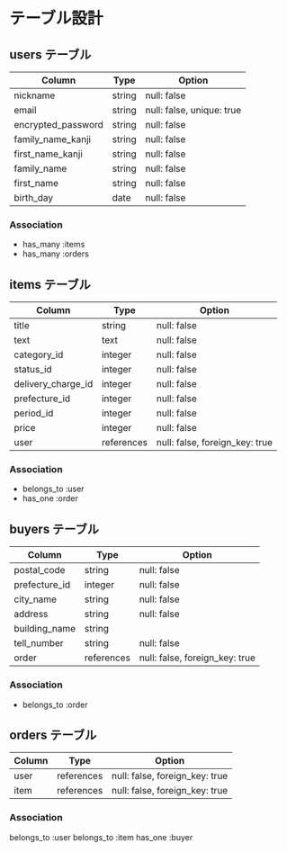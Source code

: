 # テーブル設計

## users テーブル

| Column             | Type   | Option                    |
|--------------------|--------|---------------------------|
| nickname           | string | null: false               |
| email              | string | null: false, unique: true |
| encrypted_password | string | null: false               |
| family_name_kanji  | string | null: false               |
| first_name_kanji   | string | null: false               |
| family_name        | string | null: false               |
| first_name         | string | null: false               |
| birth_day          | date   | null: false               |

### Association

- has_many   :items
- has_many   :orders

## items テーブル

| Column             | Type       | Option                         |
|--------------------|------------|--------------------------------|
| title              | string     | null: false                    |
| text               | text       | null: false                    |
| category_id        | integer    | null: false                    |
| status_id          | integer    | null: false                    |
| delivery_charge_id | integer    | null: false                    |
| prefecture_id      | integer    | null: false                    |
| period_id          | integer    | null: false                    |
| price              | integer    | null: false                    |
| user               | references | null: false, foreign_key: true |

### Association

- belongs_to :user
- has_one    :order

## buyers テーブル

| Column        | Type       | Option                        |
|---------------|------------|-------------------------------|
| postal_code   | string     | null: false                   |
| prefecture_id | integer    | null: false                   |
| city_name     | string     | null: false                   |
| address       | string     | null: false                   |
| building_name | string     |                               |
| tell_number   | string     | null: false                   |
| order         | references | null: false, foreign_key: true|

### Association

- belongs_to :order

## orders テーブル

| Column       | Type       | Option                         |
|--------------|------------|--------------------------------|
| user         | references | null: false, foreign_key: true |
| item         | references | null: false, foreign_key: true |

### Association

belongs_to :user
belongs_to :item
has_one    :buyer